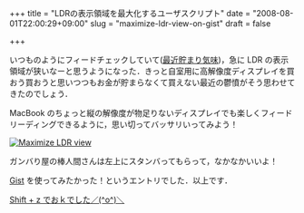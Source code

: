 +++
title = "LDRの表示領域を最大化するユーザスクリプト"
date = "2008-08-01T22:00:29+09:00"
slug = "maximize-ldr-view-on-gist"
draft = false

+++

<p>いつものようにフィードチェックしていて(<a href="http://ldrcandle.nayutaya.jp/user/june29jp">最近貯まり気味</a>)，急に LDR の表示領域が狭いなーと思うようになった．きっと自室用に高解像度ディスプレイを買おう買おうと思いつつもお金が貯まらなくて買えない最近の鬱憤がそう思わせてきたのでしょう．</p>
<p>MacBook のちょっと縦の解像度が物足りないディスプレイでも楽しくフィードリーディングできるように，思い切ってバッサリいってみよう！</p>
<div class="thumbnail"><a href="http://skitch.com/june29/1jyc/maximize-ldr-view"><img src="http://img.skitch.com/20080801-einecwd7c9xg9pqc1wx46q6i9c.preview.jpg" alt="Maximize LDR view" /></a></div>
<p>ガンバり屋の棒人間さんは左上にスタンバってもらって，なかなかいいよ！</p>
<p><script src="http://gist.github.com/3615.js"></script></p>
<p><a href="http://gist.github.com/">Gist</a> を使ってみたかった！というエントリでした．以上です．</p>
<p><ins datetime="2008-08-01T15:49:36+00:00">Shift + z でおｋでした／(^o^)＼</ins></p>
